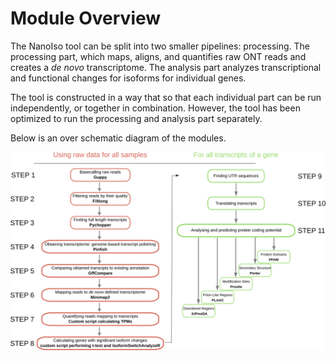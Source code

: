 # Module Overview

The NanoIso tool can be split into two smaller pipelines: processing. The processing part, which maps, aligns, and quantifies raw ONT reads and creates a *de novo* transcriptome. The analysis part analyzes transcriptional and functional changes for isoforms for individual genes.

The tool is constructed in a way that so that each individual part can be run independently, or together in combination. However, the tool has been optimized to run the processing and analysis part separately.

Below is an over schematic diagram of the modules.

![Pipeline](images/PipelineV1.svg "Title")
